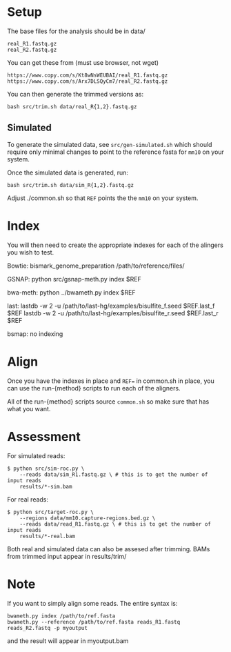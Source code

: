 Setup
=====

The base files for the analysis should be in data/

    real_R1.fastq.gz
    real_R2.fastq.gz

You can get these from (must use browser, not wget)

    https://www.copy.com/s/Kt8wNsWEUBAI/real_R1.fastq.gz
    https://www.copy.com/s/Arx7DLSQyCm7/real_R2.fastq.gz

You can then generate the trimmed versions as:

    bash src/trim.sh data/real_R{1,2}.fastq.gz 


Simulated
---------

To generate the simulated data, see `src/gen-simulated.sh`
which should require only minimal changes to point to the
reference fasta for `mm10` on your system.


Once the simulated data is generated, run:

    bash src/trim.sh data/sim_R{1,2}.fastq.gz 


Adjust ./common.sh so that `REF` points the the `mm10` on your system.

Index
=====
You will then need to create the appropriate indexes for each of the
alingers you wish to test.

Bowtie:
    bismark_genome_preparation /path/to/reference/files/

GSNAP:
    python src/gsnap-meth.py index $REF

bwa-meth:
    python ../bwameth.py index $REF

last:
    lastdb -w 2 -u /path/to/last-hg/examples/bisulfite_f.seed $REF.last_f $REF 
    lastdb -w 2 -u /path/to/last-hg/examples/bisulfite_r.seed $REF.last_r $REF

bsmap:
    no indexing


Align
=====

Once you have the indexes in place and `REF=` in common.sh in place, you can
use the run-{method} scripts to run each of the aligners.

All of the run-{method} scripts source `common.sh` so make sure that has
what you want.

Assessment
==========

For simulated reads:

    $ python src/sim-roc.py \
        --reads data/sim_R1.fastq.gz \ # this is to get the number of input reads
        results/*-sim.bam

For real reads:

    $ python src/target-roc.py \
        --regions data/mm10.capture-regions.bed.gz \
        --reads data/read_R1.fastq.gz \ # this is to get the number of input reads
        results/*-real.bam

Both real and simulated data can also be assesed after trimming.
BAMs from trimmed input appear in results/trim/

Note
====

If you want to simply align some reads. The entire syntax is:

    bwameth.py index /path/to/ref.fasta
    bwameth.py --reference /path/to/ref.fasta reads_R1.fastq reads_R2.fastq -p myoutput

and the result will appear in myoutput.bam


